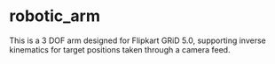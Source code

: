 # robotic_arm
This is a 3 DOF arm designed for Flipkart GRiD 5.0, supporting inverse kinematics for target positions taken through a camera feed.
